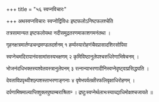 +++
title = "५६ स्वप्नविचारः"

+++
अथस्वप्नविचारः स्वप्नोद्विविधः इष्टफलोऽनिष्टफलश्चेति

तत्रसामान्यत इष्टफलोयथा नदीसमुद्रतरणमाकाशगमनंतथा ।

गृहनक्षत्रमार्तण्डचन्द्रमण्डलदर्शनम् १ हर्म्यस्यारोहणंचैवप्रासादशिरसोपिवा

स्वप्नेचमदिरापानंवसामांसस्यभक्षणम् २ कृमिविष्ठानुलेपश्चरुधिरेणाभिषेचनम् ।

भोजनंदधिभक्तस्यश्वेतवस्त्रानुलेपनम् ३ रत्नान्याभरणादीनिस्वप्नेदृष्ट्वाप्रसिद्ध्यति ।

देवताविप्रपृथ्वीशान्र्पशस्ताभरणाङ्गनाः ४ वृषेभपर्वतक्षीरफलिवृक्षाधिरोहणम् ।

दर्पणामिषमाल्याप्तिशुक्लपुष्पाम्बराश्रितान्‍ । द्रष्टुःस्वप्नेर्थलाभःस्याव्द्याधिमोक्षश्चजायते ॥

